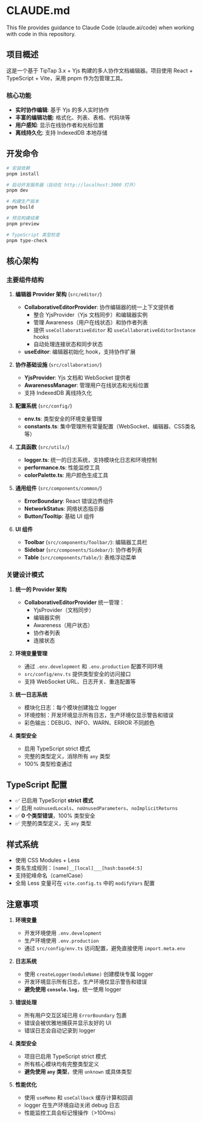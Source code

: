 # CLAUDE.md

This file provides guidance to Claude Code (claude.ai/code) when working with code in this repository.

## 项目概述

这是一个基于 TipTap 3.x + Yjs 构建的多人协作文档编辑器。项目使用 React + TypeScript + Vite，采用 pnpm 作为包管理工具。

### 核心功能

- **实时协作编辑**: 基于 Yjs 的多人实时协作
- **丰富的编辑功能**: 格式化、列表、表格、代码块等
- **用户感知**: 显示在线协作者和光标位置
- **离线持久化**: 支持 IndexedDB 本地存储

## 开发命令

```bash
# 安装依赖
pnpm install

# 启动开发服务器（自动在 http://localhost:3000 打开）
pnpm dev

# 构建生产版本
pnpm build

# 预览构建结果
pnpm preview

# TypeScript 类型检查
pnpm type-check
```

## 核心架构

### 主要组件结构

1. **编辑器 Provider 架构** (`src/editor/`)
   - **CollaborativeEditorProvider**: 协作编辑器的统一上下文提供者
     - 整合 YjsProvider（Yjs 文档同步）和编辑器实例
     - 管理 Awareness（用户在线状态）和协作者列表
     - 提供 `useCollaborativeEditor` 和 `useCollaborativeEditorInstance` hooks
     - 自动处理连接状态和同步状态
   - **useEditor**: 编辑器初始化 hook，支持协作扩展

2. **协作基础设施** (`src/collaboration/`)
   - **YjsProvider**: Yjs 文档和 WebSocket 提供者
   - **AwarenessManager**: 管理用户在线状态和光标位置
   - 支持 IndexedDB 离线持久化

3. **配置系统** (`src/config/`)
   - **env.ts**: 类型安全的环境变量管理
   - **constants.ts**: 集中管理所有常量配置（WebSocket、编辑器、CSS类名等）

4. **工具函数** (`src/utils/`)
   - **logger.ts**: 统一的日志系统，支持模块化日志和环境控制
   - **performance.ts**: 性能监控工具
   - **colorPalette.ts**: 用户颜色生成工具

5. **通用组件** (`src/components/common/`)
   - **ErrorBoundary**: React 错误边界组件
   - **NetworkStatus**: 网络状态指示器
   - **Button/Tooltip**: 基础 UI 组件

6. **UI 组件**
   - **Toolbar** (`src/components/Toolbar/`): 编辑器工具栏
   - **Sidebar** (`src/components/Sidebar/`): 协作者列表
   - **Table** (`src/components/Table/`): 表格浮动菜单

### 关键设计模式

1. **统一的 Provider 架构**
   - **CollaborativeEditorProvider** 统一管理：
     - YjsProvider（文档同步）
     - 编辑器实例
     - Awareness（用户状态）
     - 协作者列表
     - 连接状态

2. **环境变量管理**
   - 通过 `.env.development` 和 `.env.production` 配置不同环境
   - `src/config/env.ts` 提供类型安全的访问接口
   - 支持 WebSocket URL、日志开关、重连配置等

3. **统一日志系统**
   - 模块化日志：每个模块创建独立 logger
   - 环境控制：开发环境显示所有日志，生产环境仅显示警告和错误
   - 彩色输出：DEBUG、INFO、WARN、ERROR 不同颜色

4. **类型安全**
   - 启用 TypeScript strict 模式
   - 完整的类型定义，消除所有 `any` 类型
   - 100% 类型检查通过

## TypeScript 配置

- ✅ 已启用 TypeScript **strict 模式**
- ✅ 启用 `noUnusedLocals`、`noUnusedParameters`、`noImplicitReturns`
- ✅ **0 个类型错误**，100% 类型安全
- ✅ 完整的类型定义，无 `any` 类型

## 样式系统

- 使用 CSS Modules + Less
- 类名生成规则：`[name]__[local]___[hash:base64:5]`
- 支持驼峰命名（camelCase）
- 全局 Less 变量可在 `vite.config.ts` 中的 `modifyVars` 配置

## 注意事项

1. **环境变量**
   - 开发环境使用 `.env.development`
   - 生产环境使用 `.env.production`
   - 通过 `src/config/env.ts` 访问配置，避免直接使用 `import.meta.env`

2. **日志系统**
   - 使用 `createLogger(moduleName)` 创建模块专属 logger
   - 开发环境显示所有日志，生产环境仅显示警告和错误
   - **避免使用 `console.log`**，统一使用 logger

3. **错误处理**
   - 所有用户交互区域已用 `ErrorBoundary` 包裹
   - 错误会被优雅地捕获并显示友好的 UI
   - 错误日志会自动记录到 logger

4. **类型安全**
   - 项目已启用 TypeScript strict 模式
   - 所有核心模块均有完整类型定义
   - **避免使用 `any` 类型**，使用 `unknown` 或具体类型

5. **性能优化**
   - 使用 `useMemo` 和 `useCallback` 缓存计算和回调
   - logger 在生产环境自动关闭 debug 日志
   - 性能监控工具会标记慢操作（>100ms）
